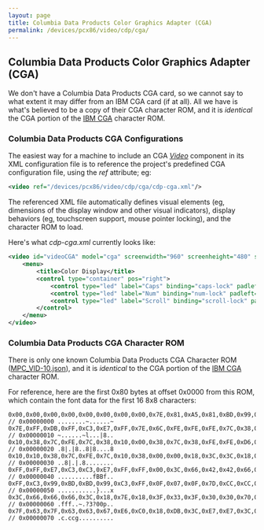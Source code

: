 ```yaml
---
layout: page
title: Columbia Data Products Color Graphics Adapter (CGA)
permalink: /devices/pcx86/video/cdp/cga/
---
```


Columbia Data Products Color Graphics Adapter (CGA)
---

We don't have a Columbia Data Products CGA card, so we cannot say to what extent it may differ from
an IBM CGA card (if at all).  All we have is what's believed to be a copy of their CGA character ROM,
and it is *identical* the CGA portion of the [IBM CGA](/devices/pcx86/video/ibm/cga/) character ROM.

### Columbia Data Products CGA Configurations

The easiest way for a machine to include an CGA *[Video](/docs/pcx86/video/)* component in its XML configuration file
is to reference the project's predefined CGA configuration file, using the *ref* attribute; eg:

```xml
<video ref="/devices/pcx86/video/cdp/cga/cdp-cga.xml"/>
```

The referenced XML file automatically defines visual elements (eg, dimensions of the display window and other
visual indicators), display behaviors (eg, touchscreen support, mouse pointer locking), and the character ROM to load. 

Here's what *cdp-cga.xml* currently looks like:

```xml
<video id="videoCGA" model="cga" screenwidth="960" screenheight="480" scale="true" charset="/devices/pcx86/video/cdp/cga/MPC_VID-1.0.json" pos="center" padding="8px">
    <menu>
        <title>Color Display</title>
        <control type="container" pos="right">
            <control type="led" label="Caps" binding="caps-lock" padleft="8px"/>
            <control type="led" label="Num" binding="num-lock" padleft="8px"/>
            <control type="led" label="Scroll" binding="scroll-lock" padleft="8px"/>
        </control>
    </menu>
</video>
```

### Columbia Data Products CGA Character ROM

There is only one known Columbia Data Products CGA Character ROM ([MPC_VID-10.json](MPC_VID-1.0.json)), and it is
*identical* to the CGA portion of the [IBM CGA](/devices/pcx86/video/ibm/cga/) character ROM.

For reference, here are the first 0x80 bytes at offset 0x0000 from this ROM, which contain the font data for the first
16 8x8 characters:

	0x00,0x00,0x00,0x00,0x00,0x00,0x00,0x00,0x7E,0x81,0xA5,0x81,0xBD,0x99,0x81,0x7E, // 0x00000000 ........~......~
	0x7E,0xFF,0xDB,0xFF,0xC3,0xE7,0xFF,0x7E,0x6C,0xFE,0xFE,0xFE,0x7C,0x38,0x10,0x00, // 0x00000010 ~......~l...|8..
	0x10,0x38,0x7C,0xFE,0x7C,0x38,0x10,0x00,0x38,0x7C,0x38,0xFE,0xFE,0xD6,0x10,0x38, // 0x00000020 .8|.|8..8|8....8
	0x10,0x10,0x38,0x7C,0xFE,0x7C,0x10,0x38,0x00,0x00,0x18,0x3C,0x3C,0x18,0x00,0x00, // 0x00000030 ..8|.|.8........
	0xFF,0xFF,0xE7,0xC3,0xC3,0xE7,0xFF,0xFF,0x00,0x3C,0x66,0x42,0x42,0x66,0x3C,0x00, // 0x00000040 ..........fBBf..
	0xFF,0xC3,0x99,0xBD,0xBD,0x99,0xC3,0xFF,0x0F,0x07,0x0F,0x7D,0xCC,0xCC,0xCC,0x78, // 0x00000050 ...........}...x
	0x3C,0x66,0x66,0x66,0x3C,0x18,0x7E,0x18,0x3F,0x33,0x3F,0x30,0x30,0x70,0xF0,0xE0, // 0x00000060 .fff..~.?3?00p..
	0x7F,0x63,0x7F,0x63,0x63,0x67,0xE6,0xC0,0x18,0xDB,0x3C,0xE7,0xE7,0x3C,0xDB,0x18, // 0x00000070 .c.ccg..........
